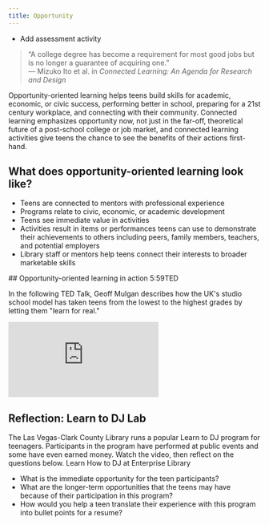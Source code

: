 ```yaml
---
title: Opportunity
---
```

<div class="tasks">
	<ul>
		<li>Add assessment activity</li>
	</ul>

</div>

 
> “A college degree has become a requirement for most good jobs but is no longer a guarantee of acquiring one.”<br/>— Mizuko Ito et al. in _Connected Learning: An Agenda for Research and Design_


Opportunity-oriented learning helps teens build skills for academic, economic, or civic success, performing better in school, preparing for a 21st century workplace, and connecting with their community. Connected learning emphasizes opportunity now, not just in the far-off, theoretical future of a post-school college or job market, and connected learning activities give teens the chance to see the benefits of their actions first-hand.

## What does opportunity-oriented learning look like?
* Teens are connected to mentors with professional experience
* Programs relate to civic, economic, or academic development
* Teens see immediate value in activities
* Activities result in items or performances teens can use to demonstrate their achievements to others including peers, family members, teachers, and potential employers
* Library staff or mentors help teens connect their interests to broader marketable skills


<div class="callout case_study" markdown="1">
## Opportunity-oriented learning in action
<span class="videotime">5:59</span><span class="source">TED</span>

In the following TED Talk, Geoff Mulgan describes how the UK's studio school model has taken teens from the lowest to the highest grades by letting them "learn for real."

<iframe src="https://embed.ted.com/talks/lang/en/geoff_mulgan_a_short_intro_to_the_studio_school" frameborder="0" scrolling="no" allowfullscreen></iframe>
</div>


<div class="callout activity" markdown="1">

## Reflection: Learn to DJ Lab
The Las Vegas-Clark County Library runs a popular Learn to DJ program for teenagers. Participants in the program have performed at public events and some have even earned money. Watch the video, then reflect on the questions below.
Learn How to DJ at Enterprise Library
* What is the immediate opportunity for the teen participants?
* What are the longer-term opportunities that the teens may have because of their participation in this program?
* How would you help a teen translate their experience with this program into bullet points for a resume?


</div>
